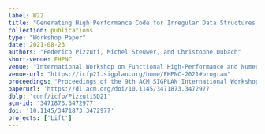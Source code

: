 ```yaml
---
label: W22
title: "Generating High Performance Code for Irregular Data Structures using Dependent Types"
collection: publications
type: "Workshop Paper"
date: 2021-08-23
authors: "Federico Pizzuti, Michel Steuwer, and Christophe Dubach"
short-venue: FHPNC
venue: "International Workshop on Functional High-Performance and Numerical Computing"
venue-url: "https://icfp21.sigplan.org/home/FHPNC-2021#program"
proceedings: "Proceedings of the 9th ACM SIGPLAN International Workshop on Functional High-Performance and Numerical Computing @ FHPNC 2021, Virtual Event, Korea, August 22, 2021."
paperurl: 'https://dl.acm.org/doi/10.1145/3471873.3472977'
dblp: 'conf/icfp/PizzutiSD21'
acm-id: '3471873.3472977'
doi: '10.1145/3471873.3472977'
projects: ['Lift']
---
```


